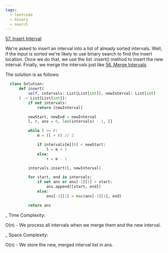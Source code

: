 ```yaml
---
tags:
  - leetcode
  - binary
  - search
---
```


<a href="https://leetcode.com/problems/insert-interval/">57. Insert Interval</a>

We're asked to insert an interval into a list of already sorted intervals. Well,
if the input is sorted we're likely to use binary search to find the insert
location. Once we do that, we use the list .insert() method to insert the new
interval. Finally, we merge the intervals just like
<a href="../arrays-and-strings/56.html">56. Merge Intervals</a>.

The solution is as follows:

```python
  class Solution:
      def insert(
          self, intervals: List[List[int]], newInterval: List[int]
      ) -> List[List[int]]:
          if not intervals:
              return [newInterval]

          newStart, newEnd = newInterval
          l, r, ans = 0, len(intervals) - 1, []

          while l <= r:
              m = (l + r) // 2

              if intervals[m][0] < newStart:
                  l = m + 1
              else:
                  r = m - 1

          intervals.insert(l, newInterval)

          for start, end in intervals:
              if not ans or ans[-1][1] < start:
                  ans.append([start, end])
              else:
                  ans[-1][1] = max(ans[-1][1], end)

          return ans
```

\_ Time Complexity:

O(n) - We process all intervals when we merge them and the new interval.

\_ Space Complexity:

O(n) - We store the new, merged interval list in ans.
